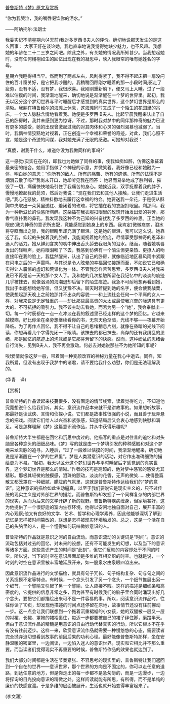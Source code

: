 [普鲁斯特《梦》原文及赏析](https://www.vrrw.net/wx/12320.html)

“你为我哭泣，我的嘴唇啜饮你的泪水。”

——阿纳托尔·法朗士

我委实记不清星期六(4天前)我对多罗西·B夫人的评价。确切地说那天发生的是这么回事： 大家正好在谈论她，我也直率地说我觉得她缺少魅力，也不风趣。我想她的年龄在二十二三岁之间吧。除此之外，有关她的情况我所知甚少。当我想起她时，没有任何栩栩如生的回忆出现在我的凝思中，映入我眼帘的唯有她姓名的字母。

星期六我睡得相当早。然而到了两点左右，风刮得紧了，我不得不起床把一扇没闩住的百叶窗关好，是它把我吵醒的。我稍稍回顾刚才睡着的那一小段时间;驱走了疲劳，没有不适，没有梦，我很欣喜。我刚刚重新躺下，便又马上入睡。过了一段难以估摸的时间，我渐渐地醒来，确切地说是渐渐醒在一个梦的世界里。起初，我无以区分这个梦幻世界与平时睡醒后才感觉到的真实世界，这个梦幻世界是那么的清晰。我躺在特鲁维尔的海滩上休息，这海滩同时又成了一个陌生的花园里的吊床，一个女人脉脉含情地看着我。她便是多罗西·B夫人。比起早晨我醒来认出了自己的卧房时，我并未感到更为惊讶。不过，那时我对梦中的同伴那神奇的魅力已没有更多的感受，她的出现曾激起过我的对其肉体和心灵的强烈渴慕也减弱了。当时，我俩神情狡黠地对视着，正在创造一个幸福和荣誉的奇迹，对此，我们心照不宣，她是这个奇迹的同谋，我对她充满了无限的感激。可她却对我说：

“真傻，谢我干什么，难道你没为我做同样的事吗?”



这一感觉(实实在在的)，即我也为她做了同样的事，使我如痴如醉，仿佛这象征着最亲密的结合。她用手指做了个神秘的示意，并微笑着。我好像已经和她融为一体，明白她的意思：“你所有的敌人、所有的痛苦、所有的遗憾、所有的怯懦不是烟消云散了吗?”我尚未开口，她却听见我在回答： 她轻而易举地成了胜利者，摧毁了一切，痛痛快快地吸引住了我痛苦的身心。她挨近我，双手抚摩着我的脖子，慢慢地撩起我的髭须，然后对我说：“现在我们去和其他人接触，让我们走进生活吧。”我心花怒放，精神抖擞地去履行这幸福的约会。她要送我一朵花，于是便从酥胸中央取出一朵黄里透红、羞闭着的玫瑰，将它插在我的衣服扣眼里。刹那间，我为一种新滋长的快感所陶醉。这朵插在我衣服扣眼里的玫瑰开始发出爱的芬芳，那香气直扑我的鼻孔。我发现我这种不为己知的兴奋扰乱了多罗西的神思。正当她的眼皮(我为神奇的意识所支配，竟能感觉到她身上的东西。我肯定)微微痉挛，泪水将夺眶而出之际，我的眼睛里却充满了眼泪。这是她的眼泪，我可以这么说。她靠近了我，仰起的头挨着我的脸颊，我能凝视着她的脸庞，尽情享受那神奇的恩泽和迷人的活力。她从鲜润含笑的嘴中伸出舌头舔去我眼角的泪水。继而，随着她嘴唇发出的轻咂声，她将眼泪咽了下去，我感到仿佛有一个陌生但更亲热、更撩人的吻直接印在我的脸上，我猛然醒来，认出了自己的卧房，就像临近地区暴风雨中紧跟在闪电之后的一声雷鸣，与其说是令人眩晕的幸福回忆接踵而至，不如说它已和确实得让人震惊的虚幻和荒谬化为一体。不管我怎样苦苦思索，多罗西·B夫人对我来说已不再是前一天的那个女人了。我和她的几次接触所留在我记忆中的淡淡的痕迹几乎被抹去，就像汹涌的海潮退却后留下的陌生痕迹。我急不可耐地想再看到她，我出于本能想给她写信，但又犹豫不决。聊天时若提到她的名字，便会使我战栗，使我想起那天晚上之前她那并不出众的容貌——和上流社会任何一个平庸的女人一样，对我来说是无足轻重的——却比那些最高贵的太太或最使我兴奋的际遇具有更大的、不可抗拒的吸引力。我不该主动去看她，而若为另一个“她”，我会奉献出一切。每一个时辰都在一点一点冲淡在我的叙述里已经走样的这个梦的回忆。它越来越模糊，好比你坐在桌旁想继续看你的书，无奈天色渐暗，光线不够——夜幕开始降临。为了再作点回忆，我不得不让自己的思绪稍息片刻，就像在昏暗的光线下阅读，你想再看几个字得先闭一下眼睛。该抹去的都已抹去，尚存的还有我纷乱的思绪，那是回忆的航迹上的泡沫或是它那芬芳留下的快感。然而，这种纷乱的思绪会自行消失，见到B夫人，我不再会激动。何必去对她说那些不为她所知的事呢?

唉!爱情就像这梦一般，带着同一种变颜改容的神秘力量在我心中逝去。同样，知我所爱，但没有出现于我梦中的诸君，请不要给我什么劝慰，你们是无法理解我的。

(华青　译)

【赏析】

普鲁斯特的作品读起来枝蔓很多，没有固定的情节线索，读着觉得吃力，不知道他究竟想说什么给我们听。其实，意识流作品本来就不是讲故事的。如果想听故事，那最好是读武侠、言情和侦探小说。它们都是故事性很强的小说，而且善于玩弄悬念的把戏。阅读它们给人以兴奋和紧张感，知道结局后又会衷心地感到快慰和满足。可是怎样理解《梦》这篇意识流作品，并从中获得乐趣呢?

普鲁斯特大半生都是在回忆和沉思中度过的。他描写的重点是对往昔的追忆和对头脑里各种念头的细细品味。《梦》写的就是由一个梦境引发的种种感触和对这个梦境来龙去脉的追寻。入睡后，“过了一段难以估摸的时间，我渐渐地醒来，确切地说是渐渐醒在一个梦的世界里”。梦是人类潜意识的活动，对它作出准确细致的描绘更为不易。“起初，我无以区分这个梦幻世界与平时睡醒后才感觉到的真实世界，这个梦幻世界是那么的清晰。”作者的技巧是高超的，他对梦中感官的感受尤其精彩。那极其轻微的触摸感，泪珠的颤动，淡淡的花香，无声的微笑……使得整篇散文都笼罩在一种细腻、朦胧的气氛里，这就是普鲁斯特传达给我们的“梦的意识”。这种意识的描绘如此生动逼真，以至于我们要说它是现实主义的，只不过传统的现实主义是对外部世界的描绘，而普鲁斯特却发掘了一个同样复杂的内部世界的现实，从而为后来的文学开辟了新的视野。普鲁斯特疾病缠身，但家境甚好，这为他提供了一个很舒适的室内生存环境，他得以安闲地独自面对自己，展开丰富的内心观察;他又有良好的文学、艺术、哲学和心理学素养，因此他能够深切了解到记忆是怎样被时间篡改的，联想是怎样被现实环境触发的。总之，这是一个活在自己的头脑里的人，是一个懂得如何玩味微妙意识的人。

普鲁斯特的作品就是意识之河的自由流动。而意识流动的关键词是“时间”。意识的流动包括对过去的回忆，对未来的设想，还有不可能发生的幻想，以及当下的意识等诸多方面。这些意识产生的时间是“此刻”，但它们反映的内容却处于不同的时空。所以说，当下的时空在意识层面却是多维的互相交织的时空。也就是说，一个时刻的时空在意识里被丰富地延展开来，如一股泉水由泉眼四溢出来。

因此意识流作品进行的文学描绘，就具有句子冗长、句子结构复杂、句与句之间的关系捉摸不定等特点。有时候，一个念头引发了另一个念头，一个细节推展出另一个细节，一个譬喻又引起了另一个譬喻，让人应接不暇。这样的描述是细线条和高密度的，它提供的信息非常之多，因为甚至有时候我们的脑子里会同时涌现出好几个念头，要把它们都描绘出来可不是一件容易的事。所以，阅读意识流作品时，往往你读了10页，却发现他描述的时间点还停留在原地，故事情节还没有往前挪动一步。这一点会让我们联想到一个拖着沉重裙裾的小女孩，她的双腿被一层又一层的衬裙、长裙、罩袍的裙褶裹住，每迈一步都要被自己的裙子绊住脚，磨蹭半天。但由于意识流作品的精髓是用意识的自由行动代替真实的行动，所以它根本不在乎有没有往前迈步。这样一来，欣赏意识流作品就需要一种慢悠悠的心态，需要读者完全抛弃迫切想看到故事的前因后果的功利心理。最好能像普鲁斯特那样，坐在安静温暖的密室里，一边阅读，一边陷入迷人的意识世界。现实和它相比并不那么重要。而当读者们觉得现实不再重要的时候，普鲁斯特作品的效果也就达到了。

我们大部分时间都是生活在节奏紧张、不容思考的现实里的，普鲁斯特让我们返回到一个自在的世界——意识世界，那个世界的方向是不固定的，你可以走任意的道路，到达任意的地方，但是你走出的每一步都不是急匆匆的，而是一边漫步，一边将探询的目光投向意识的精微之处。这样阅读就能有所思，有所得，而不是单纯的廉价的快感宣泄。于是多维的层面被展开，生活也就开始变得丰富起来了。

(李文潇)

